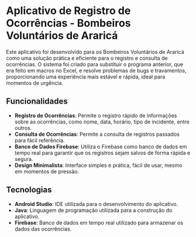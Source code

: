 # Aplicativo de Registro de Ocorrências - Bombeiros Voluntários de Araricá

Este aplicativo foi desenvolvido para os Bombeiros Voluntários de Araricá como uma solução prática e eficiente para o registro e consulta de ocorrências. O sistema foi criado para substituir o programa anterior, que era feito em macros no Excel, e resolve problemas de bugs e travamentos, proporcionando uma experiência mais estável e rápida, ideal para momentos de urgência.

## Funcionalidades

- **Registro de Ocorrências**: Permite o registro rápido de informações sobre as ocorrências, como nome, data, horário, tipo de incidente, entre outros.
- **Consulta de Ocorrências**: Permite a consulta de registros passados para fácil referência.
- **Banco de Dados Firebase**: Utiliza o Firebase como banco de dados em tempo real para garantir que os registros sejam salvos de forma rápida e segura.
- **Design Minimalista**: Interface simples e prática, fácil de usar, mesmo em momentos de pressão.

## Tecnologias

- **Android Studio**: IDE utilizada para o desenvolvimento do aplicativo.
- **Java**: Linguagem de programação utilizada para a construção do aplicativo.
- **Firebase**: Banco de dados em tempo real utilizado para armazenar os dados das ocorrências.
